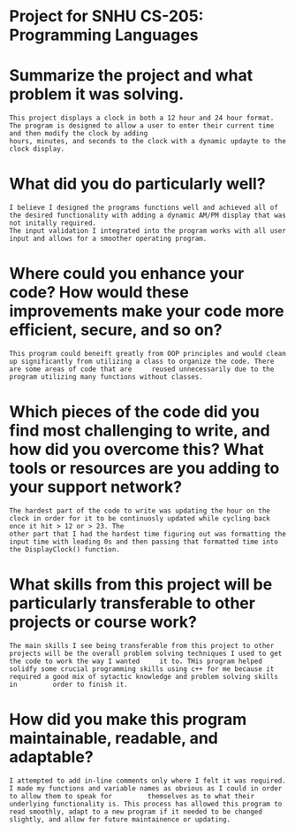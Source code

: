 # Project for SNHU CS-205: Programming Languages


# Summarize the project and what problem it was solving.
    This project displays a clock in both a 12 hour and 24 hour format. The program is designed to allow a user to enter their current time and then modify the clock by adding 
    hours, minutes, and seconds to the clock with a dynamic updayte to the clock display.
    
# What did you do particularly well?
    I believe I designed the programs functions well and achieved all of the desired functionality with adding a dynamic AM/PM display that was not initally required.
    The input validation I integrated into the program works with all user input and allows for a smoother operating program. 


# Where could you enhance your code? How would these improvements make your code more efficient, secure, and so on?
    This program could beneift greatly from OOP principles and would clean up significantly from utilizing a class to organize the code. There are some areas of code that are     reused unnecessarily due to the program utilizing many functions without classes.


# Which pieces of the code did you find most challenging to write, and how did you overcome this? What tools or resources are you adding to your support network?
    The hardest part of the code to write was updating the hour on the clock in order for it to be continuosly updated while cycling back once it hit > 12 or > 23. The 
    other part that I had the hardest time figuring out was formatting the input time with leading 0s and then passing that formatted time into the DisplayClock() function. 


# What skills from this project will be particularly transferable to other projects or course work?
    The main skills I see being transferable from this project to other projects will be the overall problem solving techniques I used to get the code to work the way I wanted     it to. THis program helped solidfy some crucial programming skills using c++ for me because it required a good mix of sytactic knowledge and problem solving skills in         order to finish it.


# How did you make this program maintainable, readable, and adaptable?
    I attempted to add in-line comments only where I felt it was required. I made my functions and variable names as obvious as I could in order to allow them to speak for         themselves as to what their underlying functionality is. This process has allowed this program to read smoothly, adapt to a new program if it needed to be changed             slightly, and allow for future maintainence or updating. 

